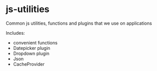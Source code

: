 js-utilities
============

Common js utilities, functions and plugins that we use on applications

Includes:
* convenient functions
* Datepicker plugin
* Dropdown plugin
* Json
* CacheProvider
